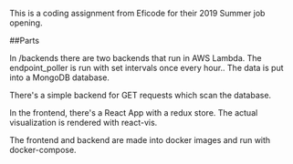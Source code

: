 This is a coding assignment from Eficode for their 2019 Summer job opening.

##Parts

In /backends there are two backends that run in AWS Lambda. The endpoint_poller is run with set intervals once every hour.. The data is put into a MongoDB database.

There's a simple backend for GET requests which scan the database.

In the frontend, there's a React App with a redux store. The actual visualization is rendered with react-vis.

The frontend and backend are made into docker images and run with docker-compose.

